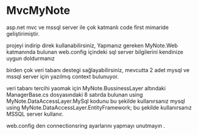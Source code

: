 # MvcMyNote
asp.net mvc ve mssql server ile çok katmanlı code first mimaride geliştirimiştir.

projeyi indirip direk kullanabilirsiniz,
Yapmanız gereken MyNote.Web katmanında bulunan web.config içindeki sql server bilgilerini 
kendinize uygun doldurmanız

birden çok veri tabanı destegi sağlayabilirsiniz,
mevcutta 2 adet mysql ve mssql server için yazılmış context bulunuyor.


veri tabanı tercihi yaomak için MyNote.BussinessLayer altındaki 
ManagerBase.cs dosyasındaki 8 satırda bulunan using MyNote.DataAccessLayer.MySql kodunu bu şekilde kullanırsanız mysql 
using MyNote.DataAccessLayer.EntityFramework; bu şekilde kullanırsanız MSSQL server kullanır.

web.config den connectionsring  ayarlarını yapmayı unutmayın .

